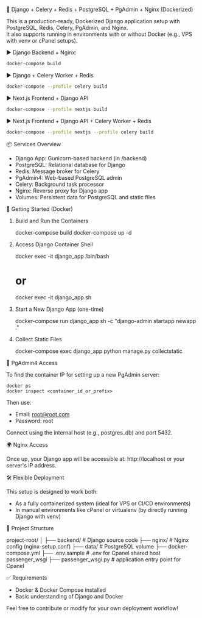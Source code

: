 🐳 Django + Celery + Redis + PostgreSQL + PgAdmin + Nginx (Dockerized)

This is a production-ready, Dockerized Django application setup with PostgreSQL, Redis, Celery, PgAdmin, and Nginx.  
It also supports running in environments with or without Docker (e.g., VPS with venv or cPanel setups).

▶️ Django Backend + Nginx:

```bash
docker-compose build
```

▶️ Django + Celery Worker + Redis

```bash
docker-compose --profile celery build
```

▶️ Next.js Frontend + Django API

```bash
docker-compose --profile nextjs build
```

▶️ Next.js Frontend + Django API + Celery Worker + Redis

```bash
docker-compose --profile nextjs --profile celery build
```

📦 Services Overview

- Django App: Gunicorn-based backend (in /backend)
- PostgreSQL: Relational database for Django
- Redis: Message broker for Celery
- PgAdmin4: Web-based PostgreSQL admin
- Celery: Background task processor
- Nginx: Reverse proxy for Django app
- Volumes: Persistent data for PostgreSQL and static files

🚀 Getting Started (Docker)

1. Build and Run the Containers

   docker-compose build
   docker-compose up -d

2. Access Django Container Shell

   docker exec -it django_app /bin/bash

   # or

   docker exec -it django_app sh

3. Start a New Django App (one-time)

   docker-compose run django_app sh -c "django-admin startapp newapp ."

4. Collect Static Files

   docker-compose exec django_app python manage.py collectstatic

🧠 PgAdmin4 Access

To find the container IP for setting up a new PgAdmin server:

    docker ps
    docker inspect <container_id_or_prefix>

Then use:

- Email: root@root.com
- Password: root

Connect using the internal host (e.g., postgres_db) and port 5432.

🌍 Nginx Access

Once up, your Django app will be accessible at:
http://localhost or your server's IP address.

🛠 Flexible Deployment

This setup is designed to work both:

- As a fully containerized system (ideal for VPS or CI/CD environments)
- In manual environments like cPanel or virtualenv (by directly running Django with venv)

📁 Project Structure

project-root/
│
├── backend/ # Django source code
├── nginx/ # Nginx config (nginx-setup.conf)
├── data/ # PostgreSQL volume
├── docker-compose.yml
├── .env.sample # .env for Cpanel shared host passenger_wsgi
├── passenger_wsgi.py # application entry point for Cpanel

✅ Requirements

- Docker & Docker Compose installed
- Basic understanding of Django and Docker

Feel free to contribute or modify for your own deployment workflow!
